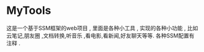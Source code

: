 # MyTools
这是一个基于SSM框架的web项目 , 里面是各种小工具 , 实现的各种小功能 , 比如 云笔记,朋友圈 ,文档转换,听音乐 ,看电影,看新闻,好友聊天等等. 各种SSM配置有注释 .
